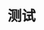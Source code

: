 <!--
 Copyright (c) 2025 System233

 This software is released under the MIT License.
 https://opensource.org/licenses/MIT
-->

# 测试
